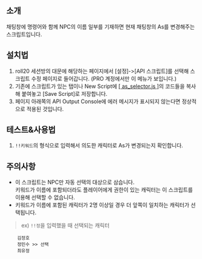## 소개
채팅창에 명령어와 함께 NPC의 이름 일부를 기재하면 현재 채팅창의 As를 변경해주는 스크립트입니다.

## 설치법
1. roll20 세션방의 대문에 해당하는 페이지에서 [설정]->[API 스크립트]를 선택해 스크립트 수정 페이지로 들어갑니다. (PRO 계정에서만 이 메뉴가 보입니다.)
2. 기존에 스크립트가 있는 탭이나 New Script에 [[ as_selector.js ]](https://github.com/kibkibe/roll20-api-scripts/blob/master/as_autofiller/as_selector.js)의 코드들을 복사해 붙여놓고 [Save Script]로 저장합니다. 
3. 페이지 아래쪽의 API Output Console에 에러 메시지가 표시되지 않는다면 정상적으로 적용된 것입니다.

## 테스트&사용법
1. `!!키워드`의 형식으로 입력해서 의도한 캐릭터로 As가 변경되는지 확인합니다.

## 주의사항
- 이 스크립트는 NPC만 자동 선택의 대상으로 삼습니다.  
키워드가 이름에 포함되더라도 플레이어에게 권한이 있는 캐릭터는 이 스크립트를 이용해 선택할 수 없습니다.
- 키워드가 이름에 포함된 캐릭터가 2명 이상일 경우 더 앞쪽이 일치하는 캐릭터가 선택됩니다.
> ex) `!!정`을 입력했을 때 선택되는 캐릭터

		김정호
		정민수 >> 선택
		최유정
